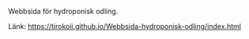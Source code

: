 Webbsida för hydroponisk odling.

Länk: https://tirokoii.github.io/Webbsida-hydroponisk-odling/index.html
